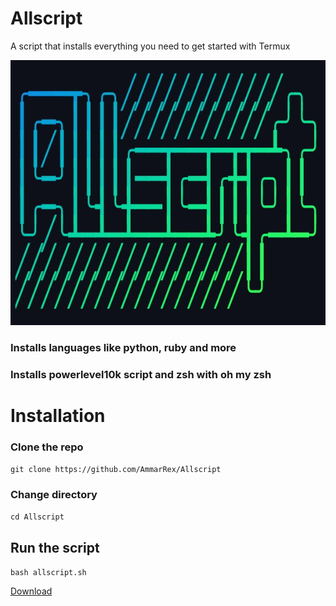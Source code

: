 # Allscript
A script that installs everything you need to get started with Termux

![alt text](https://github.com/AmmarRex/Allscript/blob/main/Logo.jpg "Logo Title Text 1")



### Installs languages like python, ruby and more


### Installs powerlevel10k script and zsh with oh my zsh

# Installation

###  Clone the repo

```git clone https://github.com/AmmarRex/Allscript```

###  Change directory

`cd Allscript`

##  Run the script

`bash allscript.sh`

<!-- Place this tag where you want the button to render. -->
<a class="github-button" href="https://github.com/AmmarRex/Allscript/archive/master.zip" data-color-scheme="dark: dark_dimmed; light: dark_dimmed; dark: dark_dimmed;" data-icon="octicon-download" data-size="large" aria-label="Download AmmarRex/Allscript on GitHub">Download</a>

